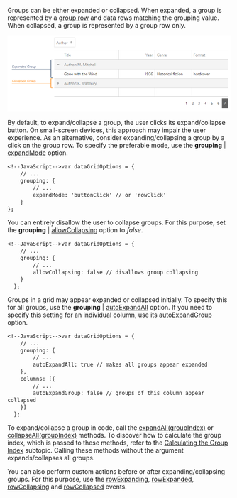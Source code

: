 Groups can be either expanded or collapsed. When expanded, a group is represented by a [group row](/concepts/05%20Widgets/DataGrid/001%20Visual%20Elements/100%20Group%20Rows '/Documentation/Guide/Widgets/DataGrid/Visual_Elements/#Group_Rows') and data rows matching the grouping value. When collapsed, a group is represented by a group row only.

![DevExtreme DataGrid Groups](/images/DataGrid/GroupsExpandedCollapsed.png)

By default, to expand/collapse a group, the user clicks its expand/collapse button. On small-screen devices, this approach may impair the user experience. As an alternative, consider expanding/collapsing a group by a click on the group row. To specify the preferable mode, use the **grouping** | [expandMode](/api-reference/10%20UI%20Widgets/dxDataGrid/1%20Configuration/grouping/expandMode.md '/Documentation/ApiReference/UI_Widgets/dxDataGrid/Configuration/grouping/#expandMode') option.

    <!--JavaScript-->var dataGridOptions = {
        // ...
        grouping: {
            // ...
            expandMode: 'buttonClick' // or 'rowClick'
        }
    };

You can entirely disallow the user to collapse groups. For this purpose, set the **grouping** | [allowCollapsing](/api-reference/10%20UI%20Widgets/dxDataGrid/1%20Configuration/grouping/allowCollapsing.md '/Documentation/ApiReference/UI_Widgets/dxDataGrid/Configuration/grouping/#allowCollapsing') option to *false*.

    <!--JavaScript-->var dataGridOptions = {
        // ...
        grouping: {
            // ...
            allowCollapsing: false // disallows group collapsing
        }
	  };

Groups in a grid may appear expanded or collapsed initially. To specify this for all groups, use the **grouping** | [autoExpandAll](/api-reference/10%20UI%20Widgets/dxDataGrid/1%20Configuration/grouping/autoExpandAll.md '/Documentation/ApiReference/UI_Widgets/dxDataGrid/Configuration/grouping/#autoExpandAll') option. If you need to specify this setting for an individual column, use its [autoExpandGroup](/api-reference/10%20UI%20Widgets/dxDataGrid/1%20Configuration/columns/autoExpandGroup.md '/Documentation/ApiReference/UI_Widgets/dxDataGrid/Configuration/columns/#autoExpandGroup') option.

    <!--JavaScript-->var dataGridOptions = {
        // ...
        grouping: {
            // ...
            autoExpandAll: true // makes all groups appear expanded
        },
        columns: [{
            // ...
            autoExpandGroup: false // groups of this column appear collapsed
        }]
	  };

To expand/collapse a group in code, call the [expandAll(groupIndex)](/api-reference/10%20UI%20Widgets/dxDataGrid/3%20Methods/expandAll(groupIndex).md '/Documentation/ApiReference/UI_Widgets/dxDataGrid/Methods/#expandAllgroupIndex') or [collapseAll(groupIndex)](/api-reference/10%20UI%20Widgets/dxDataGrid/3%20Methods/collapseAll(groupIndex).md '/Documentation/ApiReference/UI_Widgets/dxDataGrid/Methods/#collapseAllgroupIndex') methods. To discover how to calculate the group index, which is passed to these methods, refer to the [Calculating the Group Index](/concepts/05%20Widgets/DataGrid/040%20Grouping/040%20Calculating%20the%20Group%20Index.md '/Documentation/Guide/Widgets/DataGrid/Grouping/#Calculating_the_Group_Index') subtopic. Calling these methods without the argument expands/collapses all groups.

You can also perform custom actions before or after expanding/collapsing groups. For this purpose, use the [rowExpanding](/api-reference/10%20UI%20Widgets/dxDataGrid/4%20Events/rowExpanding.md '/Documentation/ApiReference/UI_Widgets/dxDataGrid/Events/#rowExpanding'), [rowExpanded](/api-reference/10%20UI%20Widgets/dxDataGrid/4%20Events/rowExpanded.md '/Documentation/ApiReference/UI_Widgets/dxDataGrid/Events/#rowExpanded'), [rowCollapsing](/api-reference/10%20UI%20Widgets/dxDataGrid/4%20Events/rowCollapsing.md '/Documentation/ApiReference/UI_Widgets/dxDataGrid/Events/#rowCollapsing') and [rowCollapsed](/api-reference/10%20UI%20Widgets/dxDataGrid/4%20Events/rowCollapsed.md '/Documentation/ApiReference/UI_Widgets/dxDataGrid/Events/#rowCollapsed') events.